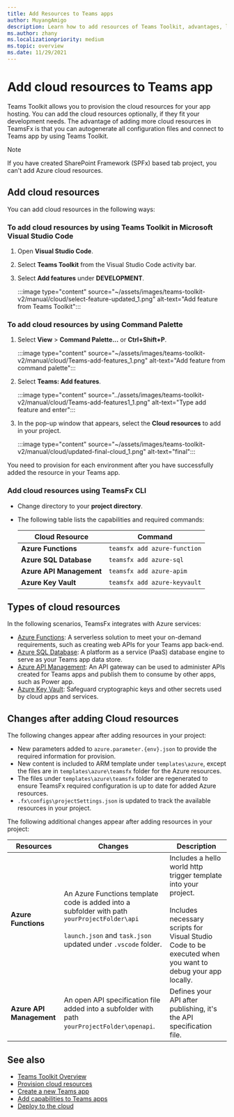 ```yaml
---
title: Add Resources to Teams apps
author: MuyangAmigo
description: Learn how to add resources of Teams Toolkit, advantages, limitations, and capabilities.
ms.author: zhany
ms.localizationpriority: medium
ms.topic: overview
ms.date: 11/29/2021
---
```


# Add cloud resources to Teams app

Teams Toolkit allows you to provision the cloud resources for your app hosting. You can add the cloud resources optionally, if they fit your development needs. The advantage of adding more cloud resources in TeamsFx is that you can autogenerate all configuration files and connect to Teams app by using Teams Toolkit.

> [!NOTE]
> If you have created SharePoint Framework (SPFx) based tab project, you can't add Azure cloud resources.

## Add cloud resources

You can add cloud resources in the following ways:

### To add cloud resources by using Teams Toolkit in Microsoft Visual Studio Code

   1. Open **Visual Studio Code**.
   1. Select **Teams Toolkit** from the Visual Studio Code activity bar.
   1. Select **Add features** under **DEVELOPMENT**.

        :::image type="content" source="~/assets/images/teams-toolkit-v2/manual/cloud/select-feature-updated_1.png" alt-text="Add feature from Teams Toolkit":::

### To add cloud resources by using Command Palette

   1. Select **View** > **Command Palette...** or **Ctrl+Shift+P**.

      :::image type="content" source="~/assets/images/teams-toolkit-v2/manual/cloud/Teams-add-features_1.png" alt-text="Add feature from command palette":::

   1. Select **Teams: Add features**.

      :::image type="content" source="../assets/images/teams-toolkit-v2/manual/cloud/Teams-add-features1_1.png" alt-text="Type add feature and enter":::

   1. In the pop-up window that appears, select the **Cloud resources** to add in your project.

      :::image type="content" source="~/assets/images/teams-toolkit-v2/manual/cloud/updated-final-cloud_1.png" alt-text="final":::

   You need to provision for each environment after you have successfully added the resource in your Teams app.

### Add cloud resources using TeamsFx CLI

* Change directory to your **project directory**.
* The following table lists the capabilities and required commands:

  |Cloud Resource|Command|
  |---------------|----------|
  | **Azure Functions**|`teamsfx add azure-function`|
  | **Azure SQL Database**|`teamsfx add azure-sql`|
  | **Azure API Management**|`teamsfx add azure-apim`|
  | **Azure Key Vault**|`teamsfx add azure-keyvault`|

## Types of cloud resources

In the following scenarios, TeamsFx integrates with Azure services:

* [Azure Functions](/azure/azure-functions/functions-overview): A serverless solution to meet your on-demand requirements, such as creating web APIs for your Teams app back-end.
* [Azure SQL Database](/azure/azure-sql/database/sql-database-paas-overview): A platform as a service (PaaS) database engine to serve as your Teams app data store.
* [Azure API Management](deploy.md): An API gateway can be used to administer APIs created for Teams apps and publish them to consume by other apps, such as Power app.
* [Azure Key Vault](/azure/key-vault/general/overview): Safeguard cryptographic keys and other secrets used by cloud apps and services.

## Changes after adding Cloud resources

The following changes appear after adding resources in your project:

* New parameters added to `azure.parameter.{env}.json` to provide the required information for provision.
* New content is included to ARM template under `templates\azure`, except the files are in `templates\azure\teamsfx` folder for the Azure resources.
* The files under `templates\azure\teamsfx` folder are regenerated to ensure TeamsFx required configuration is up to date for added Azure resources.
* `.fx\configs\projectSettings.json` is updated to track the available resources in your project.

The following additional changes appear after adding resources in your project:

|Resources|Changes|Description|
|---------------|---------------|-----------------------------|
|**Azure Functions**|An Azure Functions template code is added into a subfolder with path `yourProjectFolder\api`</br></br>`launch.json` and `task.json` updated under `.vscode` folder.| Includes a hello world http trigger template into your project.</br></br> Includes necessary scripts for Visual Studio Code to be executed when you want to debug your app locally.|
|**Azure API Management**|An open API specification file added into a subfolder with path `yourProjectFolder\openapi`.|Defines your API after publishing, it's the API specification file.|

## See also

* [Teams Toolkit Overview](teams-toolkit-fundamentals.md)
* [Provision cloud resources](provision.md)
* [Create a new Teams app](create-new-project.md)
* [Add capabilities to Teams apps](add-capability.md)
* [Deploy to the cloud](deploy.md)
